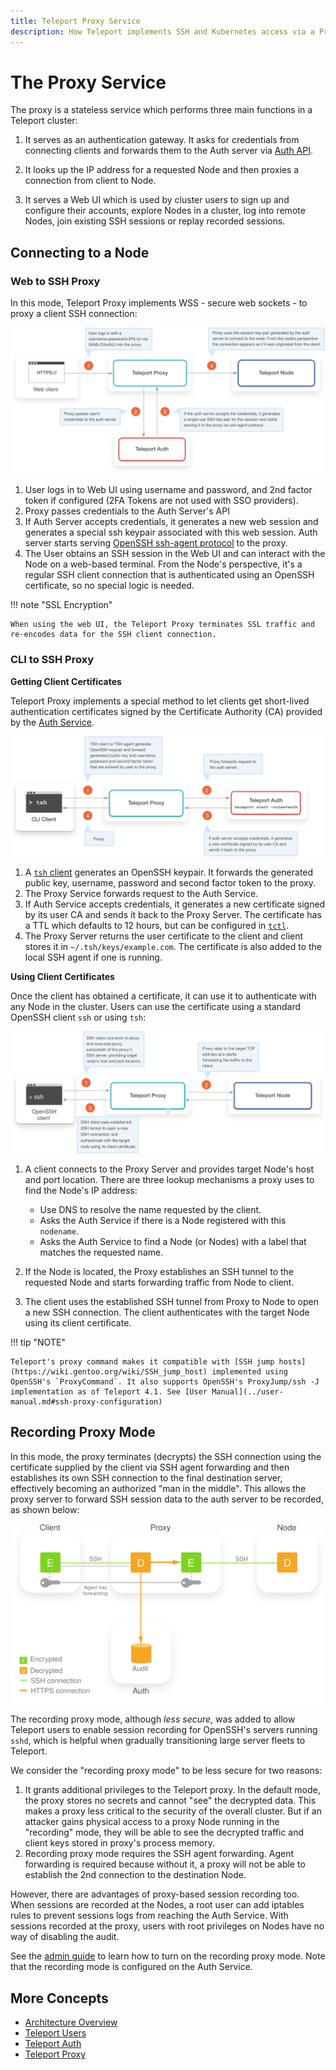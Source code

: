 ```yaml
---
title: Teleport Proxy Service
description: How Teleport implements SSH and Kubernetes access via a Proxy
---
```


# The Proxy Service

The proxy is a stateless service which performs three main functions in a
Teleport cluster:

1. It serves as an authentication gateway. It asks for credentials from
   connecting clients and forwards them to the Auth server via [Auth
   API](authentication.md#auth-api).

2. It looks up the IP address for a requested Node and then proxies a connection
   from client to Node.

3. It serves a Web UI which is used by cluster users to sign up and configure
   their accounts, explore Nodes in a cluster, log into remote Nodes, join
   existing SSH sessions or replay recorded sessions.

## Connecting to a Node

### Web to SSH Proxy

In this mode, Teleport Proxy implements WSS - secure web sockets - to proxy a
client SSH connection:

![Teleport Proxy Web](../../img/proxy-web.svg)

1. User logs in to Web UI using username and password, and 2nd factor token if
   configured (2FA Tokens are not used with SSO providers).
2. Proxy passes credentials to the Auth Server's API
3. If Auth Server accepts credentials, it generates a new web session and
   generates a special ssh keypair associated with this web session. Auth server
   starts serving [OpenSSH ssh-agent
   protocol](https://tools.ietf.org/html/draft-miller-ssh-agent-04)
   to the proxy.
4. The User obtains an SSH session in the Web UI and can interact with the Node
   on a web-based terminal. From the Node's perspective, it's a regular SSH
   client connection that is authenticated using an OpenSSH certificate, so no
   special logic is needed.

!!! note "SSL Encryption"

    When using the web UI, the Teleport Proxy terminates SSL traffic and re-encodes data for the SSH client connection.

### CLI to SSH Proxy

**Getting Client Certificates**

Teleport Proxy implements a special method to let clients get short-lived
authentication certificates signed by the Certificate Authority (CA) provided by
the [Auth Service](authentication.md#authentication-in-teleport).

![Teleport Proxy SSH](../../img/proxy-ssh-1.svg)

1. A [`tsh` client](../cli-docs.md#tsh) generates an OpenSSH keypair. It forwards
   the generated public key, username, password and second factor token to the
   proxy.
2. The Proxy Service forwards request to the Auth Service.
3. If Auth Service accepts credentials, it generates a new certificate signed by
   its user CA and sends it back to the Proxy Server. The certificate has a TTL
   which defaults to 12 hours, but can be configured in
   [`tctl`](../cli-docs.md#tctl).
4. The Proxy Server returns the user certificate to the client and client stores
   it in `~/.tsh/keys/example.com`. The certificate is also added to the local SSH agent if
   one is running.

**Using Client Certificates**

Once the client has obtained a certificate, it can use it to authenticate with
any Node in the cluster. Users can use the certificate using a standard OpenSSH
client `ssh` or using `tsh`:

![Teleport Proxy Web](../../img/proxy-ssh-2.svg)

1. A client connects to the Proxy Server and provides target Node's host and
   port location. There are three lookup mechanisms a proxy uses to find the
   Node's IP address:

    * Use DNS to resolve the name requested by the client.
    * Asks the Auth Service if there is a Node registered with this `nodename`.
    * Asks the Auth Service to find a Node (or Nodes) with a label that matches
      the requested name.

2. If the Node is located, the Proxy establishes an SSH tunnel to the
   requested Node and starts forwarding traffic from Node to client.
3. The client uses the established SSH tunnel from Proxy to Node to open a new
   SSH connection. The client authenticates with the target Node using its
   client certificate.

!!! tip "NOTE"

    Teleport's proxy command makes it compatible with [SSH jump hosts](https://wiki.gentoo.org/wiki/SSH_jump_host) implemented using OpenSSH's `ProxyCommand`. It also supports OpenSSH's ProxyJump/ssh -J implementation as of Teleport 4.1. See [User Manual](../user-manual.md#ssh-proxy-configuration)

## Recording Proxy Mode

In this mode, the proxy terminates (decrypts) the SSH connection using the
certificate supplied by the client via SSH agent forwarding and then establishes
its own SSH connection to the final destination server, effectively becoming an
authorized "man in the middle". This allows the proxy server to forward SSH
session data to the auth server to be recorded, as shown below:

![recording-proxy](../../img/recording-proxy.svg)

The recording proxy mode, although _less secure_, was added to allow Teleport
users to enable session recording for OpenSSH's servers running `sshd`, which is
helpful when gradually transitioning large server fleets to Teleport.

We consider the "recording proxy mode" to be less secure for two reasons:

1. It grants additional privileges to the Teleport proxy. In the default mode,
   the proxy stores no secrets and cannot "see" the decrypted data. This makes a
   proxy less critical to the security of the overall cluster. But if an
   attacker gains physical access to a proxy Node running in the "recording"
   mode, they will be able to see the decrypted traffic and client keys stored
   in proxy's process memory.
2. Recording proxy mode requires the SSH agent forwarding. Agent forwarding is
   required because without it, a proxy will not be able to establish the 2nd
   connection to the destination Node.

However, there are advantages of proxy-based session recording too. When
sessions are recorded at the Nodes, a root user can add iptables rules to
prevent sessions logs from reaching the Auth Service. With sessions recorded at
the proxy, users with root privileges on Nodes have no way of disabling the
audit.

See the [admin guide](../admin-guide.md#recorded-sessions) to learn how to turn
on the recording proxy mode. Note that the recording mode is configured on the
Auth Service.

## More Concepts

* [Architecture Overview](overview.md)
* [Teleport Users](users.md)
* [Teleport Auth](authentication.md)
* [Teleport Proxy](proxy.md)

